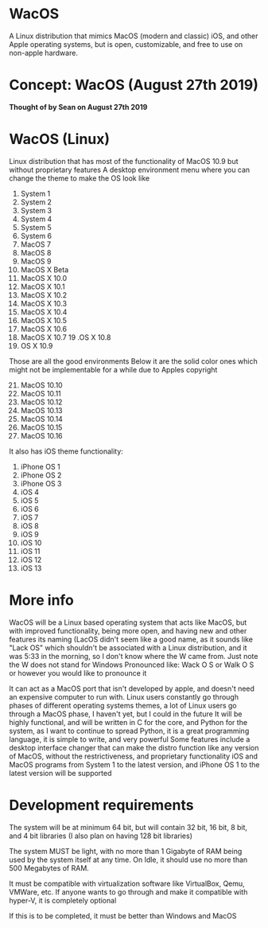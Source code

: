 # WacOS
A Linux distribution that mimics MacOS (modern and classic) iOS, and other Apple operating systems, but is open, customizable, and free to use on non-apple hardware.

# Concept: WacOS (August 27th 2019)

**Thought of by Sean on August 27th 2019**

# WacOS (Linux)

Linux distribution that has most of the functionality of MacOS 10.9 but without proprietary features
A desktop environment menu where you can change the theme to make the OS look like
1. System 1
2. System 2
3. System 3
4. System 4
5. System 5
6. System 6
7. MacOS 7
8. MacOS 8
9. MacOS 9
10. MacOS X Beta
11. MacOS X 10.0
12. MacOS X 10.1
13. MacOS X 10.2
14. MacOS X 10.3
15. MacOS X 10.4
16. MacOS X 10.5
17. MacOS X 10.6
18. MacOS X 10.7
19 .OS X 10.8
20. OS X 10.9

Those are all the good environments
Below it are the solid color ones which might not be implementable for a while due to Apples copyright

21. MacOS 10.10
22. MacOS 10.11
23. MacOS 10.12
24. MacOS 10.13
25. MacOS 10.14
26. MacOS 10.15
27. MacOS 10.16

It also has iOS theme functionality:

1. iPhone OS 1
2. iPhone OS 2
3. iPhone OS 3
4. iOS 4
5. iOS 5
6. iOS 6
7. iOS 7
8. iOS 8
9. iOS 9
10. iOS 10
11. iOS 11
12. iOS 12
13. iOS 13

# More info
WacOS will be a Linux based operating system that acts like MacOS, but with improved functionality, being more open, and having new and other features
its naming (LacOS didn't seem like a good name, as it sounds like "Lack OS" which shouldn't be associated with a Linux distribution, and it was 5:33 in the morning, so I don't know where the W came from. Just note the W does not stand for Windows
Pronounced like: Wack O S or Walk O S or however you would like to pronounce it

It can act as a MacOS port that isn't developed by apple, and doesn't need an expensive computer to run with. Linux users constantly go through phases of different operating systems themes, a lot of Linux users go through a MacOS phase, I haven't yet, but I could in the future
It will be highly functional, and will be written in C for the core, and Python for the system, as I want to continue to spread Python, it is a great programming language, it is simple to write, and very powerful
Some features include a desktop interface changer that can make the distro function like any version of MacOS, without the restrictiveness, and proprietary functionality
iOS and MacOS programs from System 1 to the latest version, and iPhone OS 1 to the latest version will be supported

# Development requirements

The system will be at minimum 64 bit, but will contain 32 bit, 16 bit, 8 bit, and 4 bit libraries (I also plan on having 128 bit libraries)

The system MUST be light, with no more than 1 Gigabyte of RAM being used by the system itself at any time. On Idle, it should use no more than 500 Megabytes of RAM.

It must be compatible with virtualization software like VirtualBox, Qemu, VMWare, etc. If anyone wants to go through and make it compatible with hyper-V, it is completely optional

If this is to be completed, it must be better than Windows and MacOS
